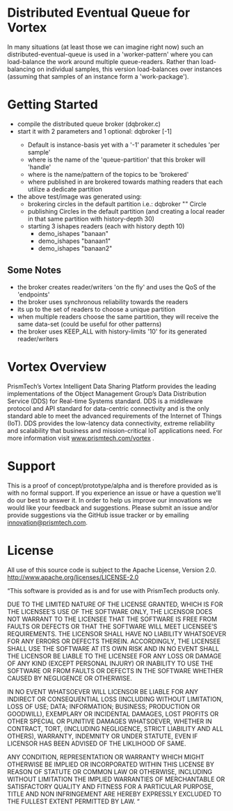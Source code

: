 # Distributed Eventual Queue for Vortex
In many situations (at least those we can imagine right now) such an distributed-eventual-queue is used in a 'worker-pattern' where you can load-balance the work around multiple queue-readers.
Rather than load-balancing on individual samples, this version load-balances over instances (assuming that samples of an instance form a 'work-package').

# Getting Started
* compile the distributed queue broker (dqbroker.c)
* start it with 2 parameters and 1 optional: dqbroker [-1] <partition> <topic>
  * Default is instance-basis yet with a '-1' parameter it schedules 'per sample'
  * where <partition> is the name of the 'queue-partition' that this broker will 'handle'
  * where <topic> is the name/pattern of the topics to be 'brokered'
  * where <topic> published in <partition> are brokered towards mathing <topic> readers that each utilize a dedicate partition
* the above test/image was generated using:
  * brokering circles in the default partition i.e.: dqbroker "" Circle 
  * publishing Circles in the default partition (and creating a local reader in that same partition with history-depth 30)
  * starting 3 ishapes readers (each with history depth 10)
    * demo_ishapes "banaan"
    * demo_ishapes "banaan1"
    * demo_ishapes "banaan2"

## Some Notes
* the broker creates reader/writers 'on the fly' and uses the QoS of the 'endpoints'
* the broker uses synchronous reliability towards the readers 
* its up to the set of readers to choose a unique partition
* when multiple readers choose the same partition, they will receive the same data-set (could be useful for other patterns)
* the broker uses KEEP_ALL with history-limits '10' for its generated reader/writers

# Vortex Overview
PrismTech’s Vortex Intelligent Data Sharing Platform provides the leading implementations of the Object Management Group’s Data Distribution Service (DDS) for Real-time Systems standard. DDS is a middleware protocol and API standard for data-centric connectivity and is the only standard able to meet the advanced requirements of the Internet of Things (IoT). DDS provides the low-latency data connectivity, extreme reliability and scalability that business and mission-critical IoT applications need. For more information visit www.prismtech.com/vortex .

# Support
This is a proof of concept/prototype/alpha and is therefore provided as is with no formal support. If you experience an issue or have a question we'll do our best to answer it. In order to help us improve our innovations we would like your feedback and suggestions. Please submit an issue and/or provide suggestions via the GitHub issue tracker or by emailing innovation@prismtech.com.

# License
All use of this source code is subject to the Apache License, Version 2.0. http://www.apache.org/licenses/LICENSE-2.0

“This software is provided as is and for use with PrismTech products only.

DUE TO THE LIMITED NATURE OF THE LICENSE GRANTED, WHICH IS FOR THE LICENSEE’S USE OF THE SOFTWARE ONLY, THE LICENSOR DOES NOT WARRANT TO THE LICENSEE THAT THE SOFTWARE IS FREE FROM FAULTS OR DEFECTS OR THAT THE SOFTWARE WILL MEET LICENSEE’S REQUIREMENTS.  THE LICENSOR SHALL HAVE NO LIABILITY WHATSOEVER FOR ANY ERRORS OR DEFECTS THEREIN.  ACCORDINGLY, THE LICENSEE SHALL USE THE SOFTWARE AT ITS OWN RISK AND IN NO EVENT SHALL THE LICENSOR BE LIABLE TO THE LICENSEE FOR ANY LOSS OR DAMAGE OF ANY KIND (EXCEPT PERSONAL INJURY) OR INABILITY TO USE THE SOFTWARE OR FROM FAULTS OR DEFECTS IN THE SOFTWARE WHETHER CAUSED BY NEGLIGENCE OR OTHERWISE.

IN NO EVENT WHATSOEVER WILL LICENSOR BE LIABLE FOR ANY INDIRECT OR CONSEQUENTIAL LOSS (INCLUDING WITHOUT LIMITATION, LOSS OF USE; DATA; INFORMATION; BUSINESS; PRODUCTION OR GOODWILL), EXEMPLARY OR INCIDENTAL DAMAGES, LOST PROFITS OR OTHER SPECIAL OR PUNITIVE DAMAGES WHATSOEVER, WHETHER IN CONTRACT, TORT, (INCLUDING NEGLIGENCE, STRICT LIABILITY AND ALL OTHERS), WARRANTY, INDEMNITY OR UNDER STATUTE, EVEN IF LICENSOR HAS BEEN ADVISED OF THE LIKLIHOOD OF SAME.

ANY CONDITION, REPRESENTATION OR WARRANTY WHICH MIGHT OTHERWISE BE IMPLIED OR INCORPORATED WITHIN THIS LICENSE BY REASON OF STATUTE OR COMMON LAW OR OTHERWISE, INCLUDING WITHOUT LIMITATION THE IMPLIED WARRANTIES OF MERCHANTABLE OR SATISFACTORY QUALITY AND FITNESS FOR A PARTICULAR PURPOSE, TITLE AND NON INFRINGEMENT ARE HEREBY EXPRESSLY EXCLUDED TO THE FULLEST EXTENT PERMITTED BY LAW. “
